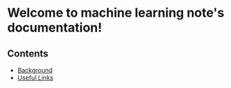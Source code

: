 Welcome to machine learning note's documentation!
=================================================

Contents
--------

* [Background](background.md)
* [Useful Links](useful_links.md)
